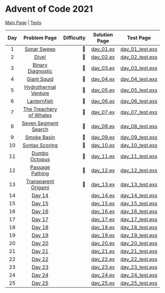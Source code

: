 # Advent of Code 2021

[Main Page](https://adventofcode.com/2021) | [Tests](/test/2021)

| Day |                        Problem Page                         | Difficulty |          Solution Page           |                   Test Page                   |
| :-: | :---------------------------------------------------------: | ---------: | :------------------------------: | :-------------------------------------------: |
|  1  | [Sonar Sweep](https://adventofcode.com/2021/day/1)      |    :star2: | [day_01.ex](/lib/2021/day_01.ex) | [day_01_test.exs](/test/2021/day_01_test.exs) |
|  2  | [Dive!](https://adventofcode.com/2021/day/2)         |    :star2: | [day_02.ex](/lib/2021/day_02.ex) | [day_02_test.exs](/test/2021/day_02_test.exs) |
|  3  |  [Binary Diagnostic](https://adventofcode.com/2021/day/3)   |    :star2: | [day_03.ex](/lib/2021/day_03.ex) | [day_03_test.exs](/test/2021/day_03_test.exs) |
|  4  | [Giant Squid](https://adventofcode.com/2021/day/4)      |    :star2: | [day_04.ex](/lib/2021/day_04.ex) | [day_04_test.exs](/test/2021/day_04_test.exs) |
|  5  | [Hydrothermal Venture](https://adventofcode.com/2021/day/5) |    :star2: | [day_05.ex](/lib/2021/day_05.ex) | [day_05_test.exs](/test/2021/day_05_test.exs) |
|  6  | [Lanternfish](https://adventofcode.com/2021/day/6)      |    :star2: | [day_06.ex](/lib/2021/day_06.ex) | [day_06_test.exs](/test/2021/day_06_test.exs) |
|  7  | [The Treachery of Whales](https://adventofcode.com/2021/day/7)         | :star2: | [day_07.ex](/lib/2021/day_07.ex) | [day_07_test.exs](/test/2021/day_07_test.exs) |
|  8  | [Seven Segment Search](https://adventofcode.com/2021/day/8)         | :star2: | [day_08.ex](/lib/2021/day_08.ex) | [day_08_test.exs](/test/2021/day_08_test.exs) |
|  9  | [Smoke Basin](https://adventofcode.com/2021/day/9)         | :star2: | [day_09.ex](/lib/2021/day_09.ex) | [day_09_test.exs](/test/2021/day_09_test.exs) |
| 10  |       [Syntax Scoring](https://adventofcode.com/2021/day/10)        | :star2: | [day_10.ex](/lib/2021/day_10.ex) | [day_10_test.exs](/test/2021/day_10_test.exs) |
| 11  |       [Dumbo Octopus](https://adventofcode.com/2021/day/11)        | :star2: | [day_11.ex](/lib/2021/day_11.ex) | [day_11_test.exs](/test/2021/day_11_test.exs) |
| 12  |       [Passage Pathing](https://adventofcode.com/2021/day/12)        | :star2: | [day_12.ex](/lib/2021/day_12.ex) | [day_12_test.exs](/test/2021/day_12_test.exs) |
| 13  |       [Transparent Origami](https://adventofcode.com/2021/day/13)        | :star2: | [day_13.ex](/lib/2021/day_13.ex) | [day_13_test.exs](/test/2021/day_13_test.exs) |
| 14  |       [Day 14](https://adventofcode.com/2021/day/14)        |            | [day_14.ex](/lib/2021/day_14.ex) | [day_14_test.exs](/test/2021/day_14_test.exs) |
| 15  |       [Day 15](https://adventofcode.com/2021/day/15)        |            | [day_15.ex](/lib/2021/day_15.ex) | [day_15_test.exs](/test/2021/day_15_test.exs) |
| 16  |       [Day 16](https://adventofcode.com/2021/day/16)        |            | [day_16.ex](/lib/2021/day_16.ex) | [day_16_test.exs](/test/2021/day_16_test.exs) |
| 17  |       [Day 17](https://adventofcode.com/2021/day/17)        |            | [day_17.ex](/lib/2021/day_17.ex) | [day_17_test.exs](/test/2021/day_17_test.exs) |
| 18  |       [Day 18](https://adventofcode.com/2021/day/18)        |            | [day_18.ex](/lib/2021/day_18.ex) | [day_18_test.exs](/test/2021/day_18_test.exs) |
| 19  |       [Day 19](https://adventofcode.com/2021/day/19)        |            | [day_19.ex](/lib/2021/day_19.ex) | [day_19_test.exs](/test/2021/day_19_test.exs) |
| 20  |       [Day 20](https://adventofcode.com/2021/day/20)        |            | [day_20.ex](/lib/2021/day_20.ex) | [day_20_test.exs](/test/2021/day_20_test.exs) |
| 21  |       [Day 21](https://adventofcode.com/2021/day/21)        |            | [day_21.ex](/lib/2021/day_21.ex) | [day_21_test.exs](/test/2021/day_21_test.exs) |
| 22  |       [Day 22](https://adventofcode.com/2021/day/22)        |            | [day_22.ex](/lib/2021/day_22.ex) | [day_22_test.exs](/test/2021/day_22_test.exs) |
| 23  |       [Day 23](https://adventofcode.com/2021/day/23)        |            | [day_23.ex](/lib/2021/day_23.ex) | [day_23_test.exs](/test/2021/day_23_test.exs) |
| 24  |       [Day 24](https://adventofcode.com/2021/day/24)        |            | [day_24.ex](/lib/2021/day_24.ex) | [day_24_test.exs](/test/2021/day_24_test.exs) |
| 25  |       [Day 25](https://adventofcode.com/2021/day/25)        |            | [day_25.ex](/lib/2021/day_25.ex) | [day_25_test.exs](/test/2021/day_25_test.exs) |
